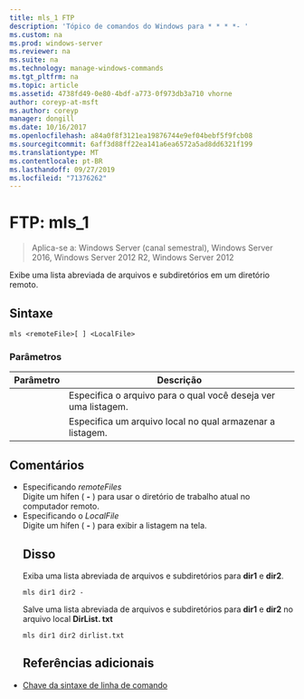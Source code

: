 ```yaml
---
title: mls_1 FTP
description: 'Tópico de comandos do Windows para * * * *- '
ms.custom: na
ms.prod: windows-server
ms.reviewer: na
ms.suite: na
ms.technology: manage-windows-commands
ms.tgt_pltfrm: na
ms.topic: article
ms.assetid: 4738fd49-0e80-4bdf-a773-0f973db3a710 vhorne
author: coreyp-at-msft
ms.author: coreyp
manager: dongill
ms.date: 10/16/2017
ms.openlocfilehash: a84a0f8f3121ea19876744e9ef04bebf5f9fcb08
ms.sourcegitcommit: 6aff3d88ff22ea141a6ea6572a5ad8dd6321f199
ms.translationtype: MT
ms.contentlocale: pt-BR
ms.lasthandoff: 09/27/2019
ms.locfileid: "71376262"
---
```

# <a name="ftp-mls_1"></a>FTP: mls_1

>Aplica-se a: Windows Server (canal semestral), Windows Server 2016, Windows Server 2012 R2, Windows Server 2012

Exibe uma lista abreviada de arquivos e subdiretórios em um diretório remoto.   
## <a name="syntax"></a>Sintaxe  
```  
mls <remoteFile>[ ] <LocalFile>  
```  
### <a name="parameters"></a>Parâmetros  

|  Parâmetro   |                       Descrição                       |
|--------------|---------------------------------------------------------|
| <remoteFile> | Especifica o arquivo para o qual você deseja ver uma listagem. |
| <LocalFile>  |  Especifica um arquivo local no qual armazenar a listagem.  |

## <a name="remarks"></a>Comentários  
- Especificando *remoteFiles*  
  Digite um hífen ( **-** ) para usar o diretório de trabalho atual no computador remoto.  
- Especificando o *LocalFile*  
  Digite um hífen ( **-** ) para exibir a listagem na tela.  
  ## <a name="BKMK_Examples"></a>Disso  
  Exiba uma lista abreviada de arquivos e subdiretórios para **dir1** e **dir2**.  
  ```  
  mls dir1 dir2 -  
  ```  
  Salve uma lista abreviada de arquivos e subdiretórios para **dir1** e **dir2** no arquivo local **DirList. txt**  
  ```  
  mls dir1 dir2 dirlist.txt   
  ```  
  ## <a name="additional-references"></a>Referências adicionais  
- [Chave da sintaxe de linha de comando](command-line-syntax-key.md)  
